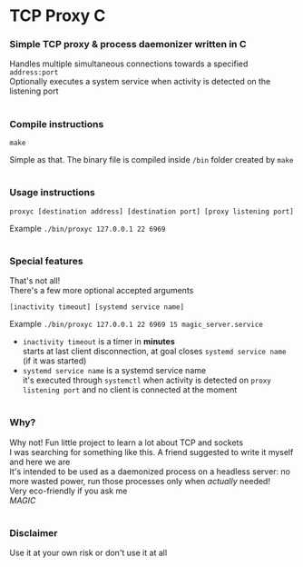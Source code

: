 # TCP Proxy C

### Simple TCP proxy & process daemonizer written in C
Handles multiple simultaneous connections towards a specified `address:port`<br />
Optionally executes a system service when activity is detected on the listening port

#
### Compile instructions
```
make
```
Simple as that. The binary file is compiled inside `/bin` folder created by `make`

#
### Usage instructions
```
proxyc [destination address] [destination port] [proxy listening port]
```
Example `./bin/proxyc 127.0.0.1 22 6969`

#
### Special features
That's not all!<br />
There's a few more optional accepted arguments
```
[inactivity timeout] [systemd service name]
```
Example `./bin/proxyc 127.0.0.1 22 6969 15 magic_server.service`<br />
* `inactivity timeout` is a timer in **minutes**<br />
starts at last client disconnection, at goal closes `systemd service name` (if it was started)<br />
* `systemd service name` is a systemd service name<br />
it's executed through `systemctl` when activity is detected on `proxy listening port` and no client is connected at the moment

#
### Why?
Why not! Fun little project to learn a lot about TCP and sockets<br />
I was searching for something like this. A friend suggested to write it myself and here we are<br />
It's intended to be used as a daemonized process on a headless server: no more wasted power, run those processes only when *actually* needed!<br />
Very eco-friendly if you ask me<br />
*MAGIC*

#
### Disclaimer
Use it at your own risk or don't use it at all